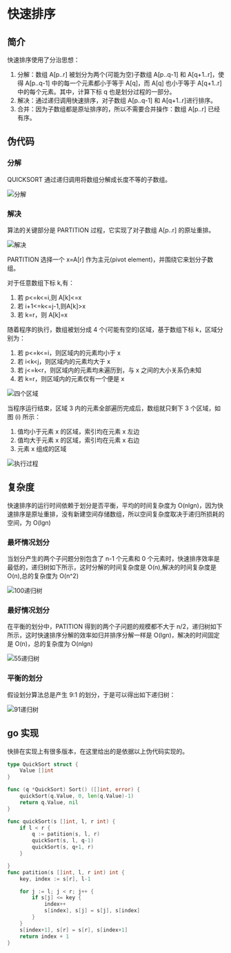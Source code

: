 # 快速排序

## 简介

快速排序使用了分治思想：

1. 分解：数组 A[p..r] 被划分为两个(可能为空)子数组 A[p..q-1] 和 A[q+1..r]，使得 A[p..q-1] 中的每一个元素都小于等于 A[q]，而 A[q] 也小于等于 A[q+1..r] 中的每个元素。其中，计算下标 q 也是划分过程的一部分。
2. 解决：通过递归调用快速排序，对子数组 A[p..q-1] 和 A[q+1..r]进行排序。
3. 合并：因为子数组都是原址排序的，所以不需要合并操作：数组 A[p..r] 已经有序。

## 伪代码

### 分解

QUICKSORT 通过递归调用将数组分解成长度不等的子数组。

![分解](https://cnymw.github.io/GolangStudy/docs/img/算法-快速排序/算法-快速排序-分解伪代码.png)


### 解决

算法的关键部分是 PARTITION 过程，它实现了对子数组 A[p..r] 的原址重排。

![解决](https://cnymw.github.io/GolangStudy/docs/img/算法-快速排序/算法-快速排序-解决伪代码.png)

PARTITION 选择一个 x=A[r] 作为主元(pivot element)，并围绕它来划分子数组。

对于任意数组下标 k,有：

1. 若 p<=k<=i,则 A[k]<=x
2. 若 i+1<=k<=j-1,则A[k]>x
3. 若 k=r，则 A[k]=x

随着程序的执行，数组被划分成 4 个(可能有空的)区域，基于数组下标 k，区域分别为：

1. 若 p<=k<=i，则区域内的元素均小于 x
2. 若 i<k<j，则区域内的元素均大于 x
3. 若 j<=k<r，则区域内的元素均未遍历到，与 x 之间的大小关系仍未知
4. 若 k=r，则区域内的元素仅有一个便是 x

![四个区域](https://cnymw.github.io/GolangStudy/docs/img/算法-快速排序/算法-快速排序-四个区域.png)

当程序运行结束，区域 3 内的元素全部遍历完成后，数组就只剩下 3 个区域，如图 (i) 所示：

1. 值均小于元素 x 的区域，索引均在元素 x 左边
2. 值均大于元素 x 的区域，索引均在元素 x 右边
3. 元素 x 组成的区域

![执行过程](https://cnymw.github.io/GolangStudy/docs/img/算法-快速排序/算法-快速排序-执行过程.png)

## 复杂度

快速排序的运行时间依赖于划分是否平衡，平均的时间复杂度为 O(nlgn)，因为快速排序是原址重排，没有新建空间存储数组，所以空间复杂度取决于递归所损耗的空间，为 O(lgn)

### 最坏情况划分

当划分产生的两个子问题分别包含了 n-1 个元素和 0 个元素时，快速排序效率是最低的，递归树如下所示，这时分解的时间复杂度是 O(n),解决的时间复杂度是 O(n),总的复杂度为 O(n^2)

![100递归树](https://cnymw.github.io/GolangStudy/docs/img/算法-快速排序/算法-快速排序-100递归树.png)

### 最好情况划分

在平衡的划分中，PATITION 得到的两个子问题的规模都不大于 n/2，递归树如下所示，这时快速排序分解的效率如归并排序分解一样是 O(lgn)，解决的时间固定是 O(n)，总的复杂度为 O(nlgn)

![55递归树](https://cnymw.github.io/GolangStudy/docs/img/算法-快速排序/算法-快速排序-55递归树.png)

### 平衡的划分

假设划分算法总是产生 9:1 的划分，于是可以得出如下递归树：

![91递归树](https://cnymw.github.io/GolangStudy/docs/img/算法-快速排序/算法-快速排序-91递归树.png)

## go 实现

快排在实现上有很多版本，在这里给出的是依据以上伪代码实现的。

```go
type QuickSort struct {
	Value []int
}

func (q *QuickSort) Sort() ([]int, error) {
	quickSort(q.Value, 0, len(q.Value)-1)
	return q.Value, nil
}

func quickSort(s []int, l, r int) {
	if l < r {
		q := patition(s, l, r)
		quickSort(s, l, q-1)
		quickSort(s, q+1, r)
	}

}
func patition(s []int, l, r int) int {
	key, index := s[r], l-1

	for j := l; j < r; j++ {
		if s[j] <= key {
			index++
			s[index], s[j] = s[j], s[index]
		}
	}
	s[index+1], s[r] = s[r], s[index+1]
	return index + 1
}

```